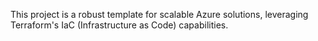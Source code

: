 This project is a robust template for scalable Azure solutions, leveraging Terraform's IaC (Infrastructure as Code) capabilities.